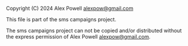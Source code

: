 Copyright (C) 2024 Alex Powell alexpow@gmail.com

This file is part of the sms campaigns project.

The sms campaigns project can not be copied and/or distributed without the express
permission of Alex Powell alexpow@gmail.com.
